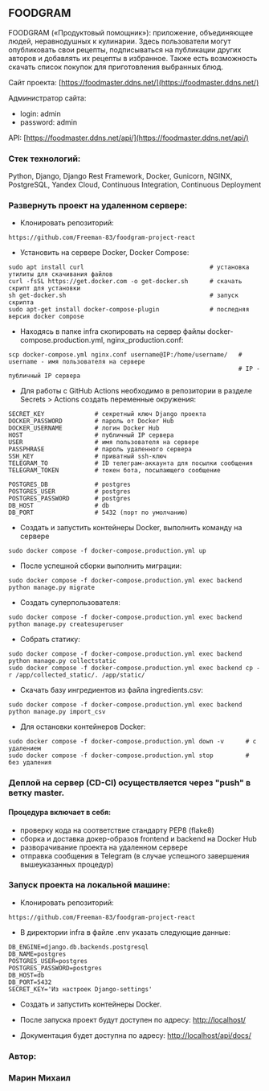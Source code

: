 ## FOODGRAM

FOODGRAM («Продуктовый помощник»): приложение, объединяющее людей, неравнодушных к кулинарии. Здесь пользователи могут опубликовать свои рецепты, подписываться на публикации других авторов и добавлять их рецепты в избранное. Также есть возможность скачать список покупок для приготовления выбранных блюд.

Сайт проекта: [https://foodmaster.ddns.net/](https://foodmaster.ddns.net/)

Администратор сайта:
- login: admin
- password: admin

API: [https://foodmaster.ddns.net/api/](https://foodmaster.ddns.net/api/)

### Стек технологий:

Python, Django, Django Rest Framework, Docker, Gunicorn, NGINX, PostgreSQL, Yandex Cloud, Continuous Integration, Continuous Deployment

### Развернуть проект на удаленном сервере:

- Клонировать репозиторий:
```
https://github.com/Freeman-83/foodgram-project-react
```

- Установить на сервере Docker, Docker Compose:

```
sudo apt install curl                                   # установка утилиты для скачивания файлов
curl -fsSL https://get.docker.com -o get-docker.sh      # скачать скрипт для установки
sh get-docker.sh                                        # запуск скрипта
sudo apt-get install docker-compose-plugin              # последняя версия docker compose
```

- Находясь в папке infra скопировать на сервер файлы docker-compose.production.yml, nginx_production.conf:

```
scp docker-compose.yml nginx.conf username@IP:/home/username/   # username - имя пользователя на сервере
                                                                # IP - публичный IP сервера
```

- Для работы с GitHub Actions необходимо в репозитории в разделе Secrets > Actions создать переменные окружения:
```
SECRET_KEY              # секретный ключ Django проекта
DOCKER_PASSWORD         # пароль от Docker Hub
DOCKER_USERNAME         # логин Docker Hub
HOST                    # публичный IP сервера
USER                    # имя пользователя на сервере
PASSPHRASE              # пароль удаленного сервера
SSH_KEY                 # приватный ssh-ключ
TELEGRAM_TO             # ID телеграм-аккаунта для посылки сообщения
TELEGRAM_TOKEN          # токен бота, посылающего сообщение

POSTGRES_DB             # postgres
POSTGRES_USER           # postgres
POSTGRES_PASSWORD       # postgres
DB_HOST                 # db
DB_PORT                 # 5432 (порт по умолчанию)
```

- Создать и запустить контейнеры Docker, выполнить команду на сервере

```
sudo docker compose -f docker-compose.production.yml up
```

- После успешной сборки выполнить миграции:
```
sudo docker compose -f docker-compose.production.yml exec backend python manage.py migrate
```

- Создать суперпользователя:
```
sudo docker compose -f docker-compose.production.yml exec backend python manage.py createsuperuser
```

- Собрать статику:
```
sudo docker compose -f docker-compose.production.yml exec backend python manage.py collectstatic
sudo docker compose -f docker-compose.production.yml exec backend cp -r /app/collected_static/. /app/static/
```

- Скачать базу ингредиентов из файла ingredients.csv:
```
sudo docker compose -f docker-compose.production.yml exec backend python manage.py import_csv
```

- Для остановки контейнеров Docker:
```
sudo docker compose -f docker-compose.production.yml down -v      # с удалением
sudo docker compose -f docker-compose.production.yml stop         # без удаления
```

### Деплой на сервер (CD-CI) осуществляется через "push" в ветку master.
#### Процедура включает в себя:
- проверку кода на соответствие стандарту PEP8 (flake8)
- сборка и доставка докер-образов frontend и backend на Docker Hub
- разворачивание проекта на удаленном сервере
- отправка сообщения в Telegram (в случае успешного завершения вышеуказанных процедур)

### Запуск проекта на локальной машине:

- Клонировать репозиторий:
```
https://github.com/Freeman-83/foodgram-project-react
```

- В директории infra в файле .env указать следующие данные:
```
DB_ENGINE=django.db.backends.postgresql
DB_NAME=postgres
POSTGRES_USER=postgres
POSTGRES_PASSWORD=postgres
DB_HOST=db
DB_PORT=5432
SECRET_KEY='Из настроек Django-settings'
```

- Создать и запустить контейнеры Docker.


- После запуска проект будут доступен по адресу: [http://localhost/](http://localhost/)


- Документация будет доступна по адресу: [http://localhost/api/docs/](http://localhost/api/docs/)


### Автор:

### Марин Михаил